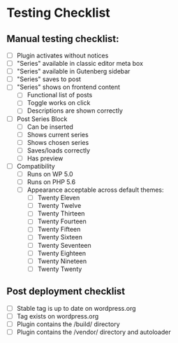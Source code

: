 # Testing Checklist

## Manual testing checklist:

- [ ] Plugin activates without notices
- [ ] "Series" available in classic editor meta box
- [ ] "Series" available in Gutenberg sidebar
- [ ] "Series" saves to post
- [ ] "Series" shows on frontend content
  - [ ] Functional list of posts
  - [ ] Toggle works on click
  - [ ] Descriptions are shown correctly
- [ ] Post Series Block
  - [ ] Can be inserted
  - [ ] Shows current series
  - [ ] Shows chosen series
  - [ ] Saves/loads correctly
  - [ ] Has preview
- [ ] Compatibility
  - [ ] Runs on WP 5.0
  - [ ] Runs on PHP 5.6
  - [ ] Appearance acceptable across default themes:
    - [ ] Twenty Eleven
    - [ ] Twenty Twelve
    - [ ] Twenty Thirteen
    - [ ] Twenty Fourteen
    - [ ] Twenty Fifteen
    - [ ] Twenty Sixteen
    - [ ] Twenty Seventeen
    - [ ] Twenty Eighteen
    - [ ] Twenty Nineteen
    - [ ] Twenty Twenty

## Post deployment checklist

- [ ] Stable tag is up to date on wordpress.org
- [ ] Tag exists on wordpress.org
- [ ] Plugin contains the /build/ directory
- [ ] Plugin contains the /vendor/ directory and autoloader
